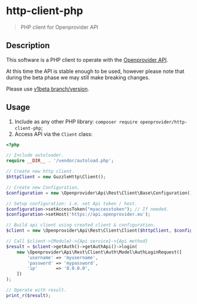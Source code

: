 # http-client-php

> PHP client for Openprovider API

Description
-----------

This software is a PHP client to operate with the [Openprovider API].

[Openprovider API]: https://github.com/openprovider/api-documentation

At this time the API is stable enough to be used, however please note that during the beta phase we may still make breaking changes.

Please use [v1beta branch/version](https://github.com/openprovider/http-client-php/tree/v1beta).

Usage
-----------
1. Include as any other PHP library: `composer require openprovider/http-client-php`;
2. Access API via the `Client` class:
```php
<?php

// Include autoloader.
require __DIR__ . '/vendor/autoload.php';

// Create new http client.
$httpClient = new GuzzleHttp\Client();

// Create new Configuration.
$configuration = new \Openprovider\Api\Rest\Client\Base\Configuration();

// Setup configuration: i.e. set Api token / host.
$configuration->setAccessToken("myaccesstoken"); // If needed.
$configuration->setHost('https://api.openprovider.eu');

// Build api client using created client & configuration.
$client = new \Openprovider\Api\Rest\Client\Client($httpClient, $configuration);

// Call $client->{Module}->{Api service}->{Api method}
$result = $client->getAuth()->getAuthApi()->login(
    new \Openprovider\Api\Rest\Client\Auth\Model\AuthLoginRequest([
        'username' => 'myusername', 
        'password' => 'mypassword',
        'ip'       => '0.0.0.0',
    ])
);

// Operate with result.
print_r($result);

```
